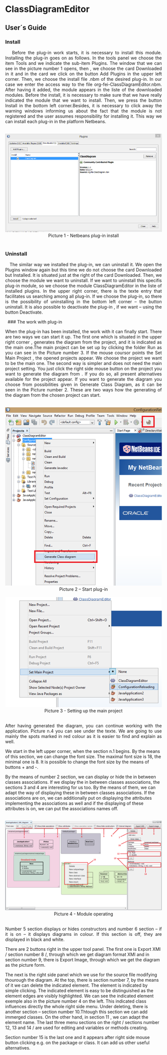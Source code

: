 # ClassDiagramEditor

## User´s Guide

### Install

<p align='justify'> 
&nbsp;&nbsp;&nbsp;Before the plug-in work starts, it is necessary to install this module. Installing the plug-in goes on as follows.
In the tools panel we choose the item Tools and we indicate the sub-item Plugins. The window that we can see in the picture number 1 opens, then ,  we choose the card Downloaded in it and  in the card we click on the button Add Plugins in the upper left corner. Then, we choose the install file .nbm of the desired plug-in. In our case we enter the access way to the file org-fei-ClassDiagramEditor.nbm. After having it added, the module appears in the liste of the downloaded modules. Before the install, it is necessary to make sure that we have really indicated the module that we want to install. Then, we press the button Install in the bottom left corner.Besides, it is necessary to click away the warning windows informing us about the fact that the module is not registered and the user assumes responsibility for installing it. This way we can install each plug-in in the platform Netbeans.
</p>
&nbsp;&nbsp;

<div align="center"><img alt='Netbeans plug-in install' src ="/Images/picture1.png" /> </div>
<div align="center"> Picture 1 - Netbeans plug-in install </div>
&nbsp;&nbsp;


### Uninstall

<p align='justify'> 
&nbsp;&nbsp;&nbsp;The similar way we installed the plug-in, we can uninstall it. We open the Plugins window again but this time we do not choose the card  Downloaded but Installed. It is situated just at the right of the card Downloaded. Then, we choose the module we want to uninstall. If we want to uninstall this specifis plug-in module, so we choose the module ClassDiagramEditor in the liste of installed plugins. In the upper right corner, there is the texte entry that facilitates us searching among all plug-in.  If we choose the plug-in, so there is the possibility of uninstalling in the bottom left corner – the button uninstall. It is also possible to deactivate the plug-in , if we want – using the button Deactivate.  
</p>
&nbsp;
### The work with plug-in

<p align='justify'> 
 When the plug-in has been installed, the work with it can finally start. There are two ways we can start it up. The first one which is situated in the upper right corner , generates the diagram from the project, and it is indicated as the main one.The main project can be set up by clicking the folder Run as you can see in the Picture number 3.
If the mouse coursor points the Set Main Project , the opened projects appear. We choose the project we want to be the main one.
 The second way is simpler and does not need the main project setting. You just click the right side mouse button on the project you want to generate the diagram from .
If you do so, all present alternatives available for the project appear. If you want to generate the diagram you choose from possibilities given in Generate Class Diagram, as it can be seen in the Picture number 2.
These are two ways how the generating of the diagram from the chosen project can start.
</p>
&nbsp;&nbsp;
<div align="center"><img alt='Start plug-in' src ="/Images/picture2.png" /></div>
<div align="center">Picture 2 – Start plug-in</div>
&nbsp;&nbsp;&nbsp;&nbsp;
&nbsp;&nbsp;
<div align="center"><img alt='Setting up the main project' src ="/Images/picture3.png" /> </div>
<div align="center"> Picture 3 - Setting up the main project </div>
&nbsp;&nbsp;

<p align='justify'> 
   After having generated the diagram, you can continue working with the application. Picture n.4 you can see under the texte. We are going to use mainly the spots marked in red colour as it is easier to find and explain as well.
   
   We start in the left upper corner, when the section n.1 begins. By the means of this section, we can change the font size. The maximal font size is 18, the minimal one is 8. It is possible to change the font size by the means of buttons + and -.
   
   By the means of number 2 section, we can display or hide the in between classes associations. If we display the in between classes  associations, the sections 3 and 4 are interesting for us too. By the means of them, we can adapt the way of displaying these in between classes associations. If the associations are on, we can additionally put on displaying the attributes implementing the associations as well and if the displaying of these attributes is on, we can put the associations names off.
</p>
&nbsp;&nbsp;

<div align="center"><img alt='Module operating' src ="/Images/picture4.png" /> </div>
<div align="center"> Picture 4  -  Module operating </div>
&nbsp;&nbsp;

<p align='justify'> 
   Number 5 section displays or hides constructors and number 6 section – if it is on – it displays diagrams in colour. If this section is off, they are displayed in black and white.

   There are 2 buttons right in the upper tool panel. The first one is Export XMI / section number 8 /, through which we get  diagram format XMI and in section number 9, there is Export Image, through which we get the diagram as the picture form.

   The next is the right side panel which we use for the source file modifying thourough the diagram. At the top, there is section number 7, by the means of it we can delete the indicated element. The element is indicated by simple clicking. The indicated element is easy to be distinguished as the element edges are visibly highlighted. We can see the indicated element exemple also in the picture number 4 on the left. This indicated class influences directly the whole right side menu.
Under deleting, there is  another section – section number 10.Thtough this section we can add immerged classes.
On the other hand, in section 11 , we can adapt the element name. The last three menu sections on the right / sections number 12, 13 and 14 / are used for editing and variables or methods creating.

   Section number 15 is the last one and it appears after right side mouse button clicking  e.g. on the package or class. It can add us other useful alternatives.
</p>
